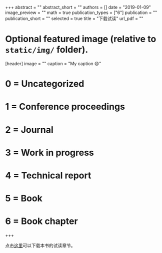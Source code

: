+++
abstract = ""
abstract_short = ""
authors = []
date = "2019-01-09"
image_preview = ""
math = true
publication_types = ["6"]
publication = ""
publication_short = ""
selected = true
title = "下载试读"
url_pdf = ""

# Optional featured image (relative to `static/img/` folder).
[header]
image = ""
caption = "My caption :smile:"

# 0 = Uncategorized
# 1 = Conference proceedings
# 2 = Journal
# 3 = Work in progress
# 4 = Technical report
# 5 = Book
# 6 = Book chapter
+++

点击[这里](../pdf/xuer-sample.pdf)可以下载本书的试读章节。
